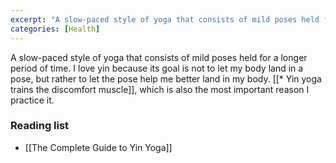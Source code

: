 ```yaml
---
excerpt: "A slow-paced style of yoga that consists of mild poses held for a longer period of time"
categories: [Health]
---
```

A slow-paced style of yoga that consists of mild poses held for a longer period of time. I love yin because its goal is not to let my body land in a pose, but rather to let the pose help me better land in my body. [[* Yin yoga trains the discomfort muscle]], which is also the most important reason I practice it.

### Reading list
- [[The Complete Guide to Yin Yoga]]